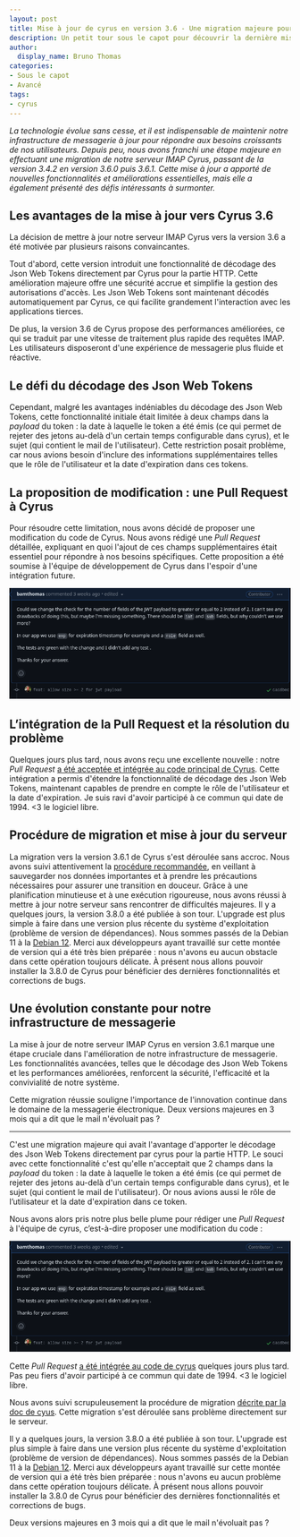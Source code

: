 ```yaml
---
layout: post
title: Mise à jour de cyrus en version 3.6 - Une migration majeure pour notre serveur IMAP
description: Un petit tour sous le capot pour découvrir la dernière mise à jour de Cyrus en version 3.6 
author:
  display_name: Bruno Thomas
categories:
- Sous le capot
- Avancé
tags:
- cyrus
---
```


*La technologie évolue sans cesse, et il est indispensable de maintenir notre infrastructure de messagerie à jour pour répondre aux besoins croissants de nos utilisateurs. Depuis peu, nous avons franchi une étape majeure en effectuant une migration de notre serveur IMAP Cyrus, passant de la version 3.4.2 en version 3.6.0 puis 3.6.1. Cette mise à jour a apporté de nouvelles fonctionnalités et améliorations essentielles, mais elle a également présenté des défis intéressants à surmonter.*

## Les avantages de la mise à jour vers Cyrus 3.6

La décision de mettre à jour notre serveur IMAP Cyrus vers la version 3.6 a été motivée par plusieurs raisons convaincantes. 

Tout d'abord, cette version introduit une fonctionnalité de décodage des Json Web Tokens directement par Cyrus pour la partie HTTP. Cette amélioration majeure offre une sécurité accrue et simplifie la gestion des autorisations d'accès. Les Json Web Tokens sont maintenant décodés automatiquement par Cyrus, ce qui facilite grandement l'interaction avec les applications tierces.

De plus, la version 3.6 de Cyrus propose des performances améliorées, ce qui se traduit par une vitesse de traitement plus rapide des requêtes IMAP. Les utilisateurs disposeront d'une expérience de messagerie plus fluide et réactive.

## Le défi du décodage des Json Web Tokens

Cependant, malgré les avantages indéniables du décodage des Json Web Tokens, cette fonctionnalité initiale était limitée à deux champs dans la *payload* du token : la date à laquelle le token a été émis (ce qui permet de rejeter des jetons au-delà d'un certain temps configurable dans cyrus), et le sujet (qui contient le mail de l'utilisateur). Cette restriction posait problème, car nous avions besoin d'inclure des informations supplémentaires telles que le rôle de l'utilisateur et la date d'expiration dans ces tokens. 

## La proposition de modification : une Pull Request à Cyrus

Pour résoudre cette limitation, nous avons décidé de proposer une modification du code de Cyrus. Nous avons rédigé une *Pull Request* détaillée, expliquant en quoi l'ajout de ces champs supplémentaires était essentiel pour répondre à nos besoins spécifiques. Cette proposition a été soumise à l'équipe de développement de Cyrus dans l'espoir d'une intégration future.

[![pull request](images/migration_cyrus/pull_request.png)](https://github.com/cyrusimap/cyrus-imapd/pull/4515)

## L’intégration de la Pull Request et la résolution du problème

Quelques jours plus tard, nous avons reçu une excellente nouvelle : notre *Pull Request* [a été acceptée et intégrée au code principal de Cyrus](https://github.com/cyrusimap/cyrus-imapd/pull/4526). Cette intégration a permis d'étendre la fonctionnalité de décodage des Json Web Tokens, maintenant capables de prendre en compte le rôle de l'utilisateur et la date d'expiration. Je suis ravi d'avoir participé à ce commun qui date de 1994. <3 le logiciel libre.

## Procédure de migration et mise à jour du serveur

La migration vers la version 3.6.1 de Cyrus s'est déroulée sans accroc. Nous avons suivi attentivement la [procédure recommandée](https://www.cyrusimap.org/imap/download/upgrade.html?highlight=migration), en veillant à sauvegarder nos données importantes et à prendre les précautions nécessaires pour assurer une transition en douceur. Grâce à une planification minutieuse et à une exécution rigoureuse, nous avons réussi à mettre à jour notre serveur sans rencontrer de difficultés majeures. Il y a quelques jours, la version 3.8.0 a été publiée à son tour. L'upgrade est plus simple à faire dans une version plus récente du système d'exploitation (problème de version de dépendances). Nous sommes passés de la Debian 11 à la [Debian 12](https://www.debian.org/News/2023/20230610). Merci aux développeurs ayant travaillé sur cette montée de version qui a été très bien préparée : nous n'avons eu aucun obstacle dans cette opération toujours délicate. À présent nous allons pouvoir installer la 3.8.0 de Cyrus pour bénéficier des dernières fonctionnalités et corrections de bugs.

## Une évolution constante pour notre infrastructure de messagerie

La mise à jour de notre serveur IMAP Cyrus en version 3.6.1 marque une étape cruciale dans l'amélioration de notre infrastructure de messagerie. Les fonctionnalités avancées, telles que le décodage des Json Web Tokens et les performances améliorées, renforcent la sécurité, l'efficacité et la convivialité de notre système.

Cette migration réussie souligne l'importance de l'innovation continue dans le domaine de la messagerie électronique. Deux versions majeures en 3 mois qui a dit que le mail n'évoluait pas ?


***



C'est une migration majeure qui avait l'avantage d'apporter le décodage des Json Web Tokens directement par cyrus pour la partie HTTP. Le souci avec cette fonctionnalité c'est qu'elle n'acceptait que 2 champs dans la *payload* du token : la date à laquelle le token a été émis (ce qui permet de rejeter des jetons au-delà d'un certain temps configurable dans cyrus), et le sujet (qui contient le mail de l'utilisateur). Or nous avions aussi le rôle de l’utilisateur et la date d'expiration dans ce token.

Nous avons alors pris notre plus belle plume pour rédiger une *Pull Request* à l'équipe de cyrus, c’est-à-dire proposer une modification du code :

[![pull request](images/migration_cyrus/pull_request.png)](https://github.com/cyrusimap/cyrus-imapd/pull/4515)

Cette *Pull Request* [a été intégrée au code de cyrus](https://github.com/cyrusimap/cyrus-imapd/pull/4526) quelques jours plus tard. Pas peu fiers d'avoir participé à ce commun qui date de 1994. <3 le logiciel libre.

Nous avons suivi scrupuleusement la procédure de migration [décrite par la doc de cyus](https://www.cyrusimap.org/imap/download/upgrade.html?highlight=migration). Cette migration s'est déroulée sans problème directement sur le serveur.

Il y a quelques jours, la version 3.8.0 a été publiée à son tour. L'upgrade est plus simple à faire dans une version plus récente du système d'exploitation (problème de version de dépendances). Nous sommes passés de la Debian 11 à la [Debian 12](https://www.debian.org/News/2023/20230610). Merci aux développeurs ayant travaillé sur cette montée de version qui a été très bien préparée : nous n'avons eu aucun problème dans cette opération toujours délicate. À présent nous allons pouvoir installer la 3.8.0 de Cyrus pour bénéficier des dernières fonctionnalités et corrections de bugs.

Deux versions majeures en 3 mois qui a dit que le mail n'évoluait pas ?
